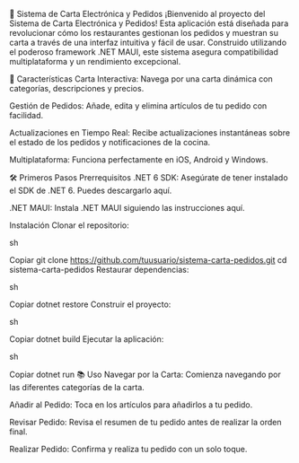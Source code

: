 📲 Sistema de Carta Electrónica y Pedidos
¡Bienvenido al proyecto del Sistema de Carta Electrónica y Pedidos! Esta aplicación está diseñada para revolucionar cómo los restaurantes gestionan los pedidos y muestran su carta a través de una interfaz intuitiva y fácil de usar. Construido utilizando el poderoso framework .NET MAUI, este sistema asegura compatibilidad multiplataforma y un rendimiento excepcional.

🚀 Características
Carta Interactiva: Navega por una carta dinámica con categorías, descripciones y precios.

Gestión de Pedidos: Añade, edita y elimina artículos de tu pedido con facilidad.

Actualizaciones en Tiempo Real: Recibe actualizaciones instantáneas sobre el estado de los pedidos y notificaciones de la cocina.

Multiplataforma: Funciona perfectamente en iOS, Android y Windows.

🛠️ Primeros Pasos
Prerrequisitos
.NET 6 SDK: Asegúrate de tener instalado el SDK de .NET 6. Puedes descargarlo aquí.

.NET MAUI: Instala .NET MAUI siguiendo las instrucciones aquí.

Instalación
Clonar el repositorio:

sh

Copiar
git clone https://github.com/tuusuario/sistema-carta-pedidos.git
cd sistema-carta-pedidos
Restaurar dependencias:

sh

Copiar
dotnet restore
Construir el proyecto:

sh

Copiar
dotnet build
Ejecutar la aplicación:

sh

Copiar
dotnet run
📚 Uso
Navegar por la Carta: Comienza navegando por las diferentes categorías de la carta.

Añadir al Pedido: Toca en los artículos para añadirlos a tu pedido.

Revisar Pedido: Revisa el resumen de tu pedido antes de realizar la orden final.

Realizar Pedido: Confirma y realiza tu pedido con un solo toque.
